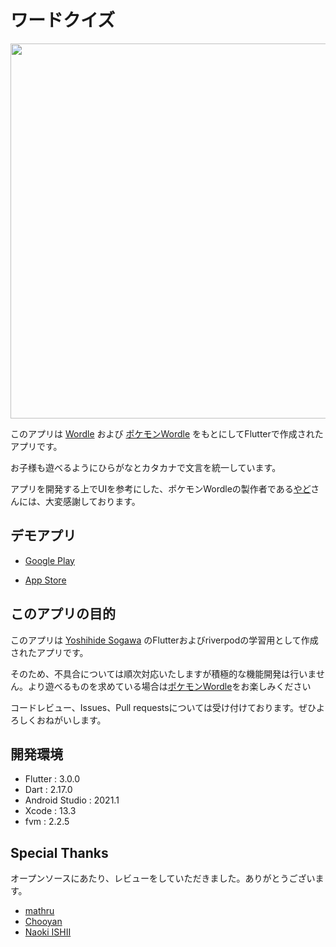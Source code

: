 # ワードクイズ

<img src="https://user-images.githubusercontent.com/12043975/158064038-63c0d9ea-3d45-484f-8258-5dd0c3a7fbf6.png" height="600">

このアプリは [Wordle](https://www.nytimes.com/games/wordle) および [ポケモンWordle](https://wordle.mega-yadoran.jp/) をもとにしてFlutterで作成されたアプリです。

お子様も遊べるようにひらがなとカタカナで文言を統一しています。

アプリを開発する上でUIを参考にした、ポケモンWordleの製作者である[やど](https://twitter.com/giga_yadoran)さんには、大変感謝しております。

## デモアプリ
- [Google Play](https://play.google.com/store/apps/details?id=com.mry.wordquiz)

- [App Store](https://apps.apple.com/app/id1614648719?mt=8)

## このアプリの目的

このアプリは [Yoshihide Sogawa](https://github.com/YoshihideSogawa) のFlutterおよびriverpodの学習用として作成されたアプリです。

そのため、不具合については順次対応いたしますが積極的な機能開発は行いません。より遊べるものを求めている場合は[ポケモンWordle](https://wordle.mega-yadoran.jp/)をお楽しみください

コードレビュー、Issues、Pull requestsについては受け付けております。ぜひよろしくおねがいします。

## 開発環境
- Flutter : 3.0.0
- Dart : 2.17.0
- Android Studio : 2021.1
- Xcode : 13.3
- fvm : 2.2.5

## Special Thanks
オープンソースにあたり、レビューをしていただきました。ありがとうございます。

- [mathru](https://github.com/mathrunet)
- [Chooyan](https://github.com/chooyan-eng)
- [Naoki ISHII](https://github.com/iiinaiii)

